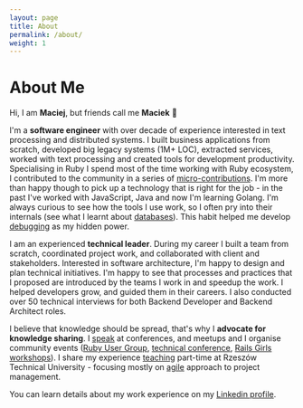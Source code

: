 ```yaml
---
layout: page
title: About
permalink: /about/
weight: 1
---
```


# **About Me**


Hi, I am **Maciej**, but friends call me **Maciek** :wave:

I'm a **software engineer** with over decade of experience interested in text processing and distributed systems. I built business applications from scratch, developed big legacy systems (1M+ LOC), extracted services, worked with text processing and created tools for development productivity.
Specialising in Ruby I spend most of the time working with Ruby ecosystem, I contributed to the community in a series of [micro-contributions](/open_source). I'm more than happy though to pick up a technology that is right for the job - in the past I've worked with JavaScript, Java and now I'm learning Golang. I'm always curious to see how the tools I use work, so I often pry into their internals (see what I learnt about [databases](/speaking/database_internals)). This habit helped me develop [debugging](/speaking/debug_like_scientists) as my hidden power.

I am an experienced **technical leader**. During my career I built a team from scratch, coordinated project work, and collaborated with client and stakeholders. Interested in software architecture, I'm happy to design and plan technical initiatives. I'm happy to see that processes and practices that I proposed are introduced by the teams I work in and speedup the work. I helped developers grow, and guided them in their careers. I also conducted over 50 technical interviews for both Backend Developer and Backend Architect roles.

I believe that knowledge should be spread, that's why I **advocate for knowledge sharing**. I [speak](/speaking) at conferences, and meetups and I organise community events ([Ruby User Group](http://rrug.pl), [technical conference](https://craft-it.pl), [Rails Girls workshops](http://railsgirls.com/rzeszow)).
I share my experience [teaching](/teaching) part-time at Rzeszów Technical University - focusing mostly on [agile](/writing#ReadingLists-Agile) approach to project management.

You can learn details about my work experience on my [Linkedin profile](https://www.linkedin.com/in/maciejrzasa/).
